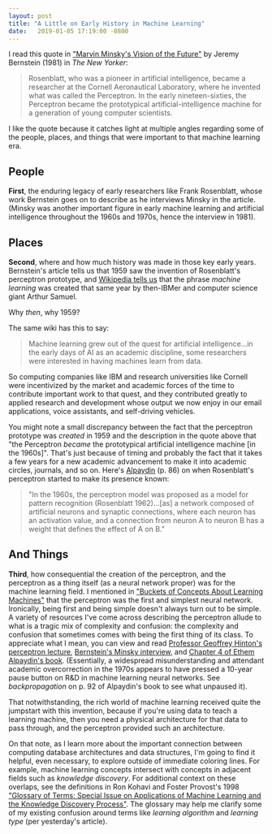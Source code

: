 ```yaml
---
layout: post
title: "A Little on Early History in Machine Learning"
date:   2019-01-05 17:19:00 -0800
---
```


I read this quote in ["Marvin Minsky's Vision of the Future"](https://www.newyorker.com/magazine/1981/12/14/a-i) by Jeremy Bernstein (1981) in _The New Yorker_:

> Rosenblatt, who was a pioneer in artificial intelligence, became a researcher at the Cornell Aeronautical Laboratory, where he invented what was called the Perceptron. In the early nineteen-sixties, the Perceptron became the prototypical artificial-intelligence machine for a generation of young computer scientists.

I like the quote because it catches light at multiple angles regarding some of the people, places, and things that were important to that machine learning era.

## People
**First**, the enduring legacy of early researchers like Frank Rosenblatt, whose work Bernstein goes on to describe as he interviews Minsky in the article. (Minsky was another important figure in early machine learning and artificial intelligence throughout the 1960s and 1970s, hence the interview in 1981).

## Places
**Second**, where and how much history was made in those key early years. Bernstein's article tells us that 1959 saw the invention of Rosenblatt's perceptron prototype, and [Wikipedia tells us](https://en.wikipedia.org/wiki/Machine_learning#History_and_relationships_to_other_fields) that the phrase _machine learning_ was created that same year by then-IBMer and computer science giant Arthur Samuel.

Why _then_, why 1959?

The same wiki has this to say:

> Machine learning grew out of the quest for artificial intelligence...in the early days of AI as an academic discipline, some researchers were interested in having machines learn from data.

So computing companies like IBM and research universities like Cornell were incentivized by the market and academic forces of the time to contribute important work to that quest, and they contributed greatly to applied research and development whose output we now enjoy in our email applications, voice assistants, and self-driving vehicles.

You might note a small discrepancy between the fact that the perceptron prototype was _created_ in 1959 and the description in the quote above that "the Perceptron _became_ the prototypical artificial intelligence machine [in the 1960s]". That's just because of timing and probably the fact that it takes a few years for a new academic advancement to make it into academic circles, journals, and so on. Here's [Alpaydin](https://mitpress.mit.edu/contributors/ethem-alpaydin) (p. 86) on when Rosenblatt's perceptron started to make its presence known:

> "In the 1960s, the perceptron model was proposed as a model for pattern recognition (Rosenblatt 1962)...[as] a network composed of artificial neurons and synaptic connections, where each neuron has an activation value, and a connection from neuron A to neuron B has a weight that defines the effect of A on B."

## And Things
**Third**, how consequential the creation of the perceptron, and the perceptron as a thing itself (as a neural network proper) was for the machine learning field. I mentioned in ["Buckets of Concepts About Learning Machines"](https://ahumanlearningmachinelearning.com/2019/01/04/buckets-of-concepts-about-learning-machines.html) that the perceptron was the first and simplest neural network. Ironically, being first and being simple doesn't always turn out to be simple. A variety of resources I've come across describing the perceptron allude to what is a tragic mix of complexity and confusion: the complexity and confusion that sometimes comes with being the first thing of its class. To appreciate what I mean, you can view and read [Professor Geoffrey Hinton's perceptron lecture](https://www.youtube.com/watch?v=YRMvQuutgS8&list=PLoRl3Ht4JOcdU872GhiYWf6jwrk_SNhz9&index=8&t=0s), [Bernstein's Minsky interview](https://www.newyorker.com/magazine/1981/12/14/a-i), and [Chapter 4 of Ethem Alpaydin's book](https://mitpress.mit.edu/contributors/ethem-alpaydin). (Essentially, a widespread misunderstanding and attendant academic overcorrection in the 1970s appears to have pressed a 10-year pause button on R&D in machine learning neural networks. See _backpropagation_ on p. 92 of Alpaydin's book to see what unpaused it).

That notwithstanding, the rich world of machine learning received quite the jumpstart with this invention, because if you're using data to teach a learning machine, then you need a physical architecture for that data to pass through, and the perceptron provided such an architecture.

On that note, as I learn more about the important connection between computing database architectures and data structures, I'm going to find it helpful, even necessary, to explore outside of immediate coloring lines. For example, machine learning concepts intersect with concepts in adjacent fields such as _knowledge discovery_. For additional context on these overlaps, see the definitions in Ron Kohavi and Foster Provost's 1998 ["Glossary of Terms: Special Issue on Applications of Machine Learning and the Knowledge Discovery Process"](http://robotics.stanford.edu/~ronnyk/glossary.pdf). The glossary may help me clarify some of my existing confusion around terms like _learning algorithm_ and _learning type_ (per yesterday's article).

